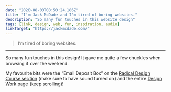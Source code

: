 ```yaml
---
date: "2020-08-03T08:50:24.186Z"
title: "I'm Jack McDade and I'm tired of boring websites."
description: "So many fun touches in this website design"
tags: [link, design, web, fun, inspiration, audio]
linkTarget: "https://jackmcdade.com/"
---
```

> I’m tired of boring websites.
---

So many fun touches in this design! It gave me quite a few chuckles when browsing it over the weekend.

My favourite bits were the “Email Deposit Box” on the [Radical Design Course section](https://radicaldesigncourse.com/) (make sure to have sound turned on) and the entire [Design Work](https://jackmcdade.com/design) page (keep scrolling)!
